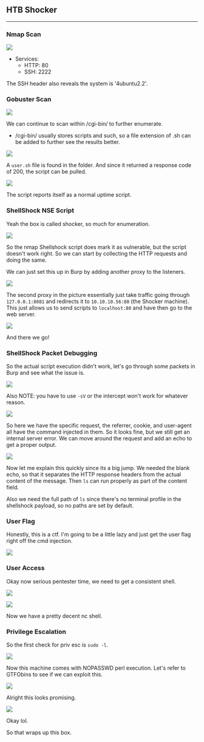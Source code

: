 ## HTB Shocker
---



### Nmap Scan

![](/docs/images/shocker/shocker1.png)

- Services: 
    - HTTP: 80
    - SSH: 2222

The SSH header also reveals the system is '4ubuntu2.2'.



### Gobuster Scan

![](/docs/images/shocker/shocker10.png)

We can continue to scan within /cgi-bin/ to further enumerate.
- /cgi-bin/ usually stores scripts and such, so a file extension of .sh can be added to further see the results better.

![](/docs/images/shocker/shocker11.png)

A `user.sh` file is found in the folder. And since it returned a response code of 200, the script can be pulled.


![](/docs/images/shocker/shocker12.png)

The script reports itself as a normal uptime script.




### ShellShock NSE Script

Yeah the box is called shocker, so much for enumeration.


![](/docs/images/shocker/shocker13.png)

So the nmap Shellshock script does mark it as vulnerable, but the script doesn't work right. So we can start by collecting the HTTP requests and doing the same.


We can just set this up in Burp by adding another proxy to the listeners.

![](/docs/images/shocker/shocker14.png)

The second proxy in the picture essentially just take traffic going through `127.0.0.1:8081` and redirects it to `10.10.10.56:80` (the Shocker machine). This just allows us to send scripts to `localhost:80` and have then go to the web server. 


![](/docs/images/shocker/shocker15.png)

And there we go!


### ShellShock Packet Debugging

So the actual script execution didn't work, let's go through some packets in Burp and see what the issue is.


![](/docs/images/shocker/shocker16.png)

Also NOTE: you have to use `-sV` or the intercept won't work for whatever reason.


![](/docs/images/shocker/shocker2.png)

So here we have the specific request, the referrer, cookie, and user-agent all have the command injected in them. So it looks fine, but we still get an internal server error. We can move around the request and add an echo to get a proper output. 

![](/docs/images/shocker/shocker3.png)


Now let me explain this quickly since its a big jump. We needed the blank echo, so that it separates the HTTP response headers from the actual content of the message. Then `ls` can run properly as part of the content field.

Also we need the full path of `ls` since there's no terminal profile in the shellshock payload, so no paths are set by default.


### User Flag

Honestly, this is a ctf. I'm going to be a little lazy and just get the user flag right off the cmd injection. 

![](/docs/images/shocker/shocker4.png)


### User Access

Okay now serious pentester time, we need to get a consistent shell. 

![](/docs/images/shocker/shocker5.png)

![](/docs/images/shocker/shocker6.png)

Now we have a pretty decent nc shell. 


### Privilege Escalation

So the first check for priv esc is `sudo -l`.

![](/docs/images/shocker/shocker7.png)

Now this machine comes with NOPASSWD perl execution. Let's refer to GTFObins to see if we can exploit this.

![](/docs/images/shocker/shocker8.png)

Alright this looks promising.

![](/docs/images/shocker/shocker9.png)

Okay lol.

So that wraps up this box.